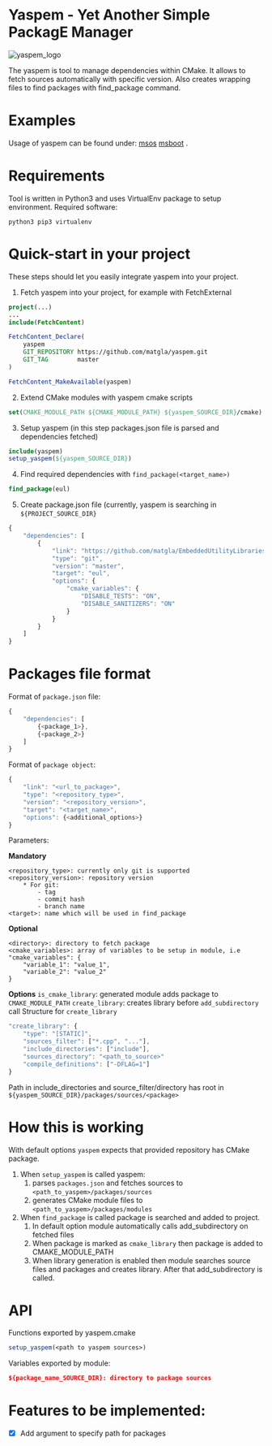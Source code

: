 # Yaspem - Yet Another Simple PackagE Manager

![yaspem_logo](https://user-images.githubusercontent.com/10617824/227028304-21982572-b2c9-4364-8593-07b31e7c94bf.png)


The yaspem is tool to manage dependencies within CMake.
It allows to fetch sources automatically with specific version.
Also creates wrapping files to find packages with find_package command.

# Examples

Usage of yaspem can be found under:
[msos](https://github.com/matgla/msos)
[msboot](https://github.com/matgla/ms_boot)
.

# Requirements

Tool is written in Python3 and uses VirtualEnv package to setup environment.
Required software:
```
python3 pip3 virtualenv
```

# Quick-start in your project

These steps should let you easily integrate yaspem into your project.

1. Fetch yaspem into your project, for example with FetchExternal
```cmake
project(...)
...
include(FetchContent)

FetchContent_Declare(
    yaspem
    GIT_REPOSITORY https://github.com/matgla/yaspem.git
    GIT_TAG        master
)

FetchContent_MakeAvailable(yaspem)

```

2. Extend CMake modules with yaspem cmake scripts
```cmake
set(CMAKE_MODULE_PATH ${CMAKE_MODULE_PATH} ${yaspem_SOURCE_DIR}/cmake)
```

3. Setup yaspem (in this step packages.json file is parsed and dependencies fetched)
```cmake
include(yaspem)
setup_yaspem(${yaspem_SOURCE_DIR})
```

4. Find required dependencies with ```find_package(<target_name>)```
```cmake
find_package(eul)
```

5. Create package.json file (currently, yaspem is searching in ```${PROJECT_SOURCE_DIR}```
```javascript
{
    "dependencies": [
        {
            "link": "https://github.com/matgla/EmbeddedUtilityLibraries.git",
            "type": "git",
            "version": "master",
            "target": "eul",
            "options": {
                "cmake_variables": {
                    "DISABLE_TESTS": "ON",
                    "DISABLE_SANITIZERS": "ON"
                }
            }
        }
    ]
}
```

# Packages file format

Format of ```package.json``` file:
```javascript
{
    "dependencies": [
        {<package_1>},
        {<package_2>}
    ]
}
```

Format of ```package object```:
```javascript
{
    "link": "<url_to_package>",
    "type": "<repository_type>",
    "version": "<repository_version>",
    "target": "<target_name>",
    "options": {<additional_options>}
}
```

Parameters:

**Mandatory**
```
<repository_type>: currently only git is supported
<repository_version>: repository version
    * For git:
        - tag
        - commit hash
        - branch name
<target>: name which will be used in find_package

```

**Optional**
```
<directory>: directory to fetch package
<cmake_variables>: array of variables to be setup in module, i.e
"cmake_variables": {
    "variable_1": "value_1",
    "variable_2": "value_2"
}
```

**Options**
```is_cmake_library```: generated module adds package to ```CMAKE_MODULE_PATH```
```create_library```: creates library before ```add_subdirectory``` call
Structure for ```create_library```
```javascript
"create_library": {
    "type": "[STATIC]",
    "sources_filter": ["*.cpp", "..."],
    "include_directories": ["include"],
    "sources_directory": "<path_to_source>"
    "compile_definitions": ["-DFLAG=1"]
}
```
Path in include_directories and source_filter/directory has root in ```${yaspem_SOURCE_DIR}/packages/sources/<package>```

# How this is working

With default options ```yaspem``` expects that provided repository has CMake package.

1. When ```setup_yaspem``` is called yaspem:
    1. parses ```packages.json``` and fetches sources to ```<path_to_yaspem>/packages/sources```
    1. generates CMake module files to ```<path_to_yaspem>/packages/modules```
1. When ```find_package``` is called package is searched and added to project.
    1. In default option module automatically calls add_subdirectory on fetched files
    1. When package is marked as ```cmake_library``` then package is added to CMAKE_MODULE_PATH
    1. When library generation is enabled then module searches source files and packages and creates library. After that
       add_subdirectory is called.

# API

Functions exported by yaspem.cmake

```cmake
setup_yaspem(<path to yaspem sources>)
```

Variables exported by module:
```cmake
${package_name_SOURCE_DIR}: directory to package sources
```

# Features to be implemented:

- [x] Add argument to specify path for packages

